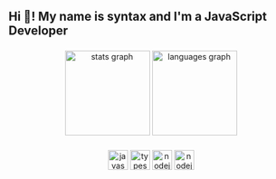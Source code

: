 <h2 align="left">Hi 👋! My name is syntax and I'm a JavaScript Developer</h2>

###

<div align="center">
  <img src="https://github-readme-stats.vercel.app/api?username=syntaxbtw&hide_title=false&hide_rank=false&show_icons=true&include_all_commits=true&count_private=true&disable_animations=false&theme=dark&locale=en&hide_border=false" height="150" alt="stats graph"  />
  <img src="https://github-readme-stats.vercel.app/api/top-langs?username=syntaxbtw&locale=en&hide_title=false&layout=compact&card_width=320&langs_count=5&theme=dark&hide_border=false" height="150" alt="languages graph"  />
</div>

###

###

<div align="center">
  <img src="https://img.shields.io/static/v1?message=JavaScript&logo=javascript&label=&color=f5DA42&logoColor=black&labelColor=&style=for-the-badge" height="35" alt="javascript logo"  />
  <img src="https://img.shields.io/static/v1?message=TypeScript&logo=typescript&label=&color=4287F5&logoColor=white&labelColor=&style=for-the-badge" height="35" alt="typescript logo"  />
  <img src="https://img.shields.io/static/v1?message=NodeJS&logo=node.js&label=&color=09AD03&logoColor=white&labelColor=&style=for-the-badge" height="35" alt="nodejs logo"  />
  <img src="https://img.shields.io/static/v1?message=Bun&logo=bun&label=&color=000000&logoColor=FFFFFF&labelColor=&style=for-the-badge" height="35" alt="nodejs logo"  />
</div>

###

<br clear="both">
